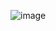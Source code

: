 ![image](https://github.com/Gavin991/DirectX12CodeSamples/blob/master/DirectX12CodeSamplesSolution/DirectX12XAMLTwoLayerTexture/DirectX12XAMLTwoLayerTexture.png)
